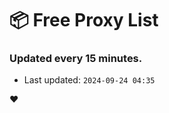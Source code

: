 # :package: Free Proxy List
### Updated every 15 minutes.

- Last updated: `2024-09-24 04:35`

:heart:
